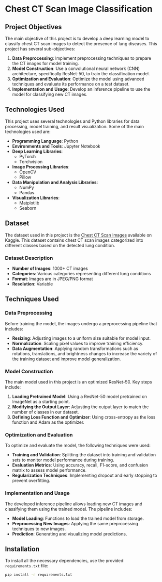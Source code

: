 # Chest CT Scan Image Classification

## Project Objectives

The main objective of this project is to develop a deep learning model to classify chest CT scan images to detect the presence of lung diseases. This project has several sub-objectives:

1. **Data Preprocessing**: Implement preprocessing techniques to prepare the CT images for model training.
2. **Model Construction**: Use a convolutional neural network (CNN) architecture, specifically ResNet-50, to train the classification model.
3. **Optimization and Evaluation**: Optimize the model using advanced techniques and evaluate its performance on a test dataset.
4. **Implementation and Usage**: Develop an inference pipeline to use the model for classifying new CT images.

## Technologies Used

This project uses several technologies and Python libraries for data processing, model training, and result visualization. Some of the main technologies used are:

- **Programming Language**: Python
- **Environments and Tools**: Jupyter Notebook
- **Deep Learning Libraries**:
  - PyTorch
  - Torchvision
- **Image Processing Libraries**:
  - OpenCV
  - Pillow
- **Data Manipulation and Analysis Libraries**:
  - NumPy
  - Pandas
- **Visualization Libraries**:
  - Matplotlib
  - Seaborn

## Dataset

The dataset used in this project is the [Chest CT Scan Images](https://www.kaggle.com/datasets/mohamedhanyyy/chest-ctscan-images) available on Kaggle. This dataset contains chest CT scan images categorized into different classes based on the detected lung condition.

### Dataset Description

- **Number of Images**: 1000+ CT images
- **Categories**: Various categories representing different lung conditions
- **Format**: Images are in JPEG/PNG format
- **Resolution**: Variable

## Techniques Used

### Data Preprocessing

Before training the model, the images undergo a preprocessing pipeline that includes:

- **Resizing**: Adjusting images to a uniform size suitable for model input.
- **Normalization**: Scaling pixel values to improve training efficiency.
- **Data Augmentation**: Applying random transformations such as rotations, translations, and brightness changes to increase the variety of the training dataset and improve model generalization.

### Model Construction

The main model used in this project is an optimized ResNet-50. Key steps include:

1. **Loading Pretrained Model**: Using a ResNet-50 model pretrained on ImageNet as a starting point.
2. **Modifying the Output Layer**: Adjusting the output layer to match the number of classes in our dataset.
3. **Defining Loss Function and Optimizer**: Using cross-entropy as the loss function and Adam as the optimizer.

### Optimization and Evaluation

To optimize and evaluate the model, the following techniques were used:

- **Training and Validation**: Splitting the dataset into training and validation sets to monitor model performance during training.
- **Evaluation Metrics**: Using accuracy, recall, F1-score, and confusion matrix to assess model performance.
- **Regularization Techniques**: Implementing dropout and early stopping to prevent overfitting.

### Implementation and Usage

The developed inference pipeline allows loading new CT images and classifying them using the trained model. The pipeline includes:

- **Model Loading**: Functions to load the trained model from storage.
- **Preprocessing New Images**: Applying the same preprocessing techniques to new images.
- **Prediction**: Generating and visualizing model predictions.

## Installation

To install all the necessary dependencies, use the provided `requirements.txt` file:

```bash
pip install -r requirements.txt